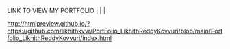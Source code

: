 LINK TO VIEW MY PORTFOLIO
|
|
|

http://htmlpreview.github.io/?https://github.com/likhithkvvr/PortFolio_LikhithReddyKovvuri/blob/main/Portfolio_LikhithReddyKovvuri/index.html
